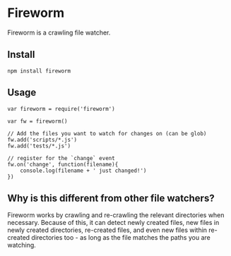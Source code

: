 Fireworm
========

Fireworm is a crawling file watcher.

Install
-------

    npm install fireworm

Usage
-----

    var fireworm = require('fireworm')

    var fw = fireworm()

    // Add the files you want to watch for changes on (can be glob)
    fw.add('scripts/*.js')
    fw.add('tests/*.js')

    // register for the `change` event
    fw.on('change', function(filename){
        console.log(filename + ' just changed!')
    })

Why is this different from other file watchers?
-----------------------------------------------

Fireworm works by crawling and re-crawling the relevant directories when necessary. Because of this, it can detect newly created files, new files in newly created directories, re-created files, and even new files within re-created directories too - as long as the file matches the paths you are watching.
